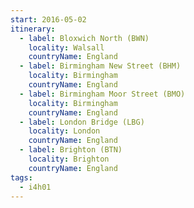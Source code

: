 ```yaml
---
start: 2016-05-02
itinerary:
  - label: Bloxwich North (BWN)
    locality: Walsall
    countryName: England
  - label: Birmingham New Street (BHM)
    locality: Birmingham
    countryName: England
  - label: Birmingham Moor Street (BMO)
    locality: Birmingham
    countryName: England
  - label: London Bridge (LBG)
    locality: London
    countryName: England
  - label: Brighton (BTN)
    locality: Brighton
    countryName: England
tags:
  - i4h01
---
```


